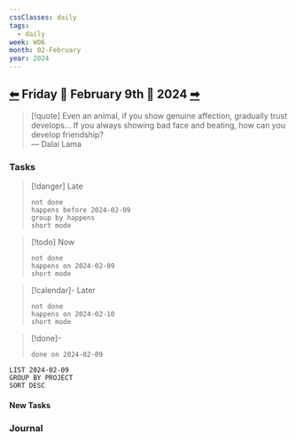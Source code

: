 ```yaml
---
cssClasses: daily
tags:
  - daily
week: W06
month: 02-February
year: 2024
---
```

  
## [⬅](2024-02-08.md) Friday 🔹 February 9th 🔹 2024 [➡](2024-02-10.md)  
  
> [!quote] Even an animal, if you show genuine affection, gradually trust develops... If you always showing bad face and beating, how can you develop friendship?  
> — Dalai Lama  
  
### Tasks  
  
> [!danger] Late  
> ```tasks  
> not done  
> happens before 2024-02-09  
> group by happens  
> short mode  
> ```  
  
> [!todo] Now  
> ```tasks  
> not done  
> happens on 2024-02-09  
> short mode  
> ```  
  
> [!calendar]- Later  
> ```tasks  
> not done  
> happens on 2024-02-10  
> short mode  
> ```  
  
> [!done]-  
> ```tasks  
> done on 2024-02-09  
> ```  
  
```toggl  
LIST 2024-02-09  
GROUP BY PROJECT  
SORT DESC  
```  
  
#### New Tasks  
  
### Journal  
